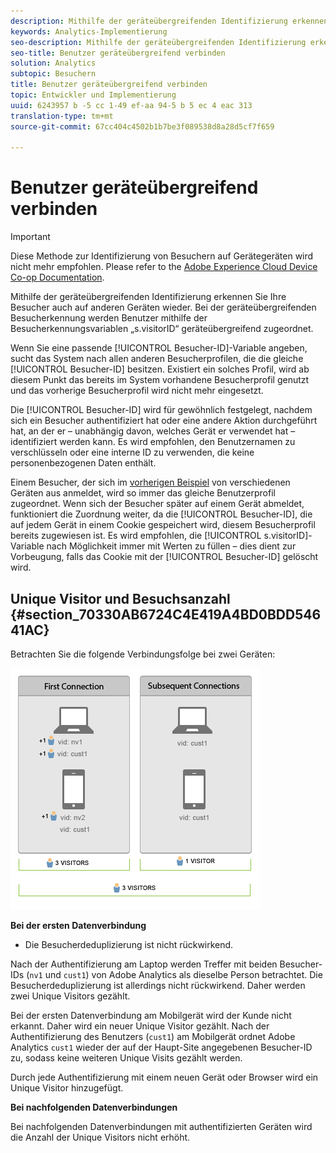 ```yaml
---
description: Mithilfe der geräteübergreifenden Identifizierung erkennen Sie Ihre Besucher auch auf anderen Geräten wieder. Bei der geräteübergreifenden Besucherkennung werden Benutzer mithilfe der Besucherkennungsvariablen „s.visitorID“ geräteübergreifend zugeordnet.
keywords: Analytics-Implementierung
seo-description: Mithilfe der geräteübergreifenden Identifizierung erkennen Sie Ihre Besucher auch auf anderen Geräten wieder. Bei der geräteübergreifenden Besucherkennung werden Benutzer mithilfe der Besucherkennungsvariablen „s.visitorID“ geräteübergreifend zugeordnet.
seo-title: Benutzer geräteübergreifend verbinden
solution: Analytics
subtopic: Besuchern
title: Benutzer geräteübergreifend verbinden
topic: Entwickler und Implementierung
uuid: 6243957 b -5 cc 1-49 ef-aa 94-5 b 5 ec 4 eac 313
translation-type: tm+mt
source-git-commit: 67cc404c4502b1b7be3f089538d8a28d5cf7f659

---
```



# Benutzer geräteübergreifend verbinden

>[!IMPORTANT]
>
>Diese Methode zur Identifizierung von Besuchern auf Gerätegeräten wird nicht mehr empfohlen. Please refer to the [Adobe Experience Cloud Device Co-op Documentation](https://marketing.adobe.com/resources/help/en_US/mcdc/).

Mithilfe der geräteübergreifenden Identifizierung erkennen Sie Ihre Besucher auch auf anderen Geräten wieder. Bei der geräteübergreifenden Besucherkennung werden Benutzer mithilfe der Besucherkennungsvariablen „s.visitorID“ geräteübergreifend zugeordnet.

Wenn Sie eine passende [!UICONTROL Besucher-ID]-Variable angeben, sucht das System nach allen anderen Besucherprofilen, die die gleiche [!UICONTROL Besucher-ID] besitzen. Existiert ein solches Profil, wird ab diesem Punkt das bereits im System vorhandene Besucherprofil genutzt und das vorherige Besucherprofil wird nicht mehr eingesetzt.

Die [!UICONTROL Besucher-ID] wird für gewöhnlich festgelegt, nachdem sich ein Besucher authentifiziert hat oder eine andere Aktion durchgeführt hat, an der er – unabhängig davon, welches Gerät er verwendet hat – identifiziert werden kann. Es wird empfohlen, den Benutzernamen zu verschlüsseln oder eine interne ID zu verwenden, die keine personenbezogenen Daten enthält.

Einem Besucher, der sich im  [vorherigen Beispiel](../../../implement/js-implementation/xdevice-visid/xdevice-connecting.md) von verschiedenen Geräten aus anmeldet, wird so immer das gleiche Benutzerprofil zugeordnet. Wenn sich der Besucher später auf einem Gerät abmeldet, funktioniert die Zuordnung weiter, da die [!UICONTROL Besucher-ID], die auf jedem Gerät in einem Cookie gespeichert wird, diesem Besucherprofil bereits zugewiesen ist. Es wird empfohlen, die [!UICONTROL s.visitorID]-Variable nach Möglichkeit immer mit Werten zu füllen – dies dient zur Vorbeugung, falls das Cookie mit der [!UICONTROL Besucher-ID] gelöscht wird.

## Unique Visitor und Besuchsanzahl {#section_70330AB6724C4E419A4BD0BDD54641AC}

Betrachten Sie die folgende Verbindungsfolge bei zwei Geräten:

![](assets/xdevice-counts.png)

**Bei der ersten Datenverbindung**

* Die Besucherdeduplizierung ist nicht rückwirkend.

Nach der Authentifizierung am Laptop werden Treffer mit beiden Besucher-IDs (`nv1` und `cust1`) von Adobe Analytics als dieselbe Person betrachtet. Die Besucherdeduplizierung ist allerdings nicht rückwirkend. Daher werden zwei Unique Visitors gezählt.

Bei der ersten Datenverbindung am Mobilgerät wird der Kunde nicht erkannt. Daher wird ein neuer Unique Visitor gezählt. Nach der Authentifizierung des Benutzers (`cust1`) am Mobilgerät ordnet Adobe Analytics `cust1` wieder der auf der Haupt-Site angegebenen Besucher-ID zu, sodass keine weiteren Unique Visits gezählt werden.

Durch jede Authentifizierung mit einem neuen Gerät oder Browser wird ein Unique Visitor hinzugefügt.

**Bei nachfolgenden Datenverbindungen**

Bei nachfolgenden Datenverbindungen mit authentifizierten Geräten wird die Anzahl der Unique Visitors nicht erhöht.
